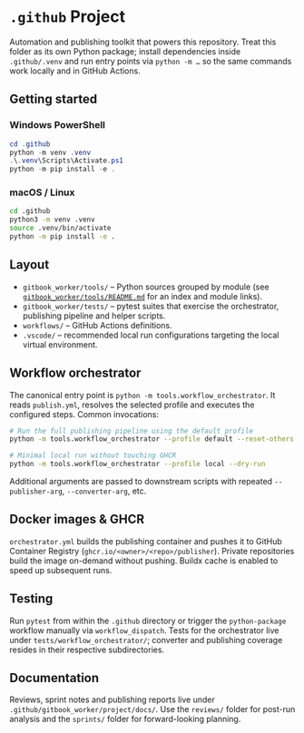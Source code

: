 # `.github` Project

Automation and publishing toolkit that powers this repository.  Treat this
folder as its own Python package; install dependencies inside `.github/.venv`
and run entry points via `python -m …` so the same commands work locally and in
GitHub Actions.

## Getting started

### Windows PowerShell

```powershell
cd .github
python -m venv .venv
.\.venv\Scripts\Activate.ps1
python -m pip install -e .
```

### macOS / Linux

```bash
cd .github
python3 -m venv .venv
source .venv/bin/activate
python -m pip install -e .
```

## Layout

* `gitbook_worker/tools/` – Python sources grouped by module (see
  [`gitbook_worker/tools/README.md`](gitbook_worker/tools/README.md) for an
  index and module links).
* `gitbook_worker/tests/` – pytest suites that exercise the orchestrator,
  publishing pipeline and helper scripts.
* `workflows/` – GitHub Actions definitions.
* `.vscode/` – recommended local run configurations targeting the local virtual
  environment.

## Workflow orchestrator

The canonical entry point is `python -m tools.workflow_orchestrator`.  It reads
`publish.yml`, resolves the selected profile and executes the configured steps.
Common invocations:

```bash
# Run the full publishing pipeline using the default profile
python -m tools.workflow_orchestrator --profile default --reset-others

# Minimal local run without touching GHCR
python -m tools.workflow_orchestrator --profile local --dry-run
```

Additional arguments are passed to downstream scripts with repeated
`--publisher-arg`, `--converter-arg`, etc.

## Docker images & GHCR

`orchestrator.yml` builds the publishing container and pushes it to GitHub
Container Registry (`ghcr.io/<owner>/<repo>/publisher`).  Private repositories
build the image on-demand without pushing.  Buildx cache is enabled to speed up
subsequent runs.

## Testing

Run `pytest` from within the `.github` directory or trigger the
`python-package` workflow manually via `workflow_dispatch`.  Tests for the
orchestrator live under `tests/workflow_orchestrator/`; converter and publishing
coverage resides in their respective subdirectories.

## Documentation

Reviews, sprint notes and publishing reports live under
`.github/gitbook_worker/project/docs/`.  Use the `reviews/` folder for post-run
analysis and the `sprints/` folder for forward-looking planning.
